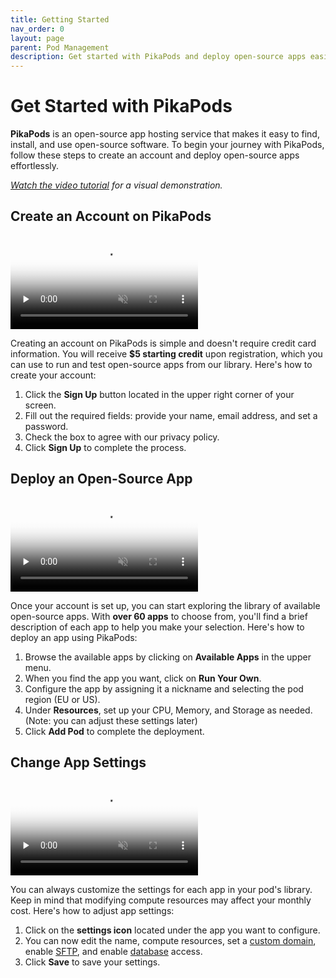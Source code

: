```yaml
---
title: Getting Started
nav_order: 0
layout: page
parent: Pod Management
description: Get started with PikaPods and deploy open-source apps easily.
---
```


# Get Started with PikaPods

**PikaPods** is an open-source app hosting service that makes it easy to find, install, and use open-source software. To begin your journey with PikaPods, follow these steps to create an account and deploy open-source apps effortlessly.

_[Watch the video tutorial](https://www.youtube.com/watch?v=Y2O_rL4IfW0) for a visual demonstration._

## Create an Account on PikaPods

<video controls loop muted preload="none" src="1-create-account.mp4" poster="1-create-account.webp">
</video>

Creating an account on PikaPods is simple and doesn't require credit card information. You will receive **$5 starting credit** upon registration, which you can use to run and test open-source apps from our library. Here's how to create your account:

1. Click the **Sign Up** button located in the upper right corner of your screen.
2. Fill out the required fields: provide your name, email address, and set a password.
3. Check the box to agree with our privacy policy.
4. Click **Sign Up** to complete the process.

## Deploy an Open-Source App

<video controls loop muted preload="none" src="2-find-deploy-apps.mp4" poster="2-find-deploy-apps.webp">
</video>

Once your account is set up, you can start exploring the library of available open-source apps. With **over 60 apps** to choose from, you'll find a brief description of each app to help you make your selection. Here's how to deploy an app using PikaPods:

1. Browse the available apps by clicking on **Available Apps** in the upper menu.
2. When you find the app you want, click on **Run Your Own**.
3. Configure the app by assigning it a nickname and selecting the pod region (EU or US).
4. Under **Resources**, set up your CPU, Memory, and Storage as needed. (Note: you can adjust these settings later)
5. Click **Add Pod** to complete the deployment.

## Change App Settings

<video controls loop muted preload="none" src="3-change-pod-settings.mp4" poster="3-change-pod-settings.webp">
</video>

You can always customize the settings for each app in your pod's library. Keep in mind that modifying compute resources may affect your monthly cost. Here's how to adjust app settings:

1. Click on the **settings icon** located under the app you want to configure.
2. You can now edit the name, compute resources, set a [custom domain](/manage/custom-domains), enable [SFTP](/manage/files), and enable [database](/manage/database) access.
3. Click **Save** to save your settings.
